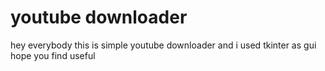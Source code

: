 # youtube downloader
 
hey everybody 
this is simple youtube downloader 
and i used tkinter as gui
hope you find useful
